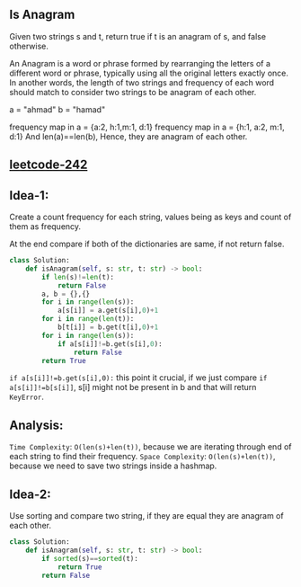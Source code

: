 ## Is Anagram

Given two strings s and t, return true if t is an anagram of s, and false otherwise.

An Anagram is a word or phrase formed by rearranging the letters of a different word or phrase, typically using all the original letters exactly once.
In another words, the length of two strings and frequency of each word should match to consider two strings to be anagram of each other.

a = "ahmad"
b = "hamad"

frequency map in a = {a:2, h:1,m:1, d:1}
frequency map in a = {h:1, a:2, m:1, d:1}
And len(a)==len(b), Hence, they are anagram of each other.

<h2><a href="https://leetcode.com/problems/valid-anagram/description/">leetcode-242</a></a>

## Idea-1:

Create a count frequency for each string, values being as keys and count of them as frequency.

At the end compare if both of the dictionaries are same, if not return false.

```py
class Solution:
    def isAnagram(self, s: str, t: str) -> bool:
        if len(s)!=len(t):
            return False
        a, b = {},{}
        for i in range(len(s)):
            a[s[i]] = a.get(s[i],0)+1
        for i in range(len(t)):
            b[t[i]] = b.get(t[i],0)+1
        for i in range(len(s)):
            if a[s[i]]!=b.get(s[i],0):
                return False
        return True
```

`if a[s[i]]!=b.get(s[i],0):` this point it crucial, if we just compare `if a[s[i]]!=b[s[i]]`, s[i] might not be present in b and that will return `KeyError`.

## Analysis:

`Time Complexity`: `O(len(s)+len(t))`, because we are iterating through end of each string to find their frequency.
`Space Complexity`: `O(len(s)+len(t))`, because we need to save two strings inside a hashmap.

## Idea-2:

Use sorting and compare two string, if they are equal they are anagram of each other.

```py
class Solution:
    def isAnagram(self, s: str, t: str) -> bool:
        if sorted(s)==sorted(t):
            return True
        return False
```
